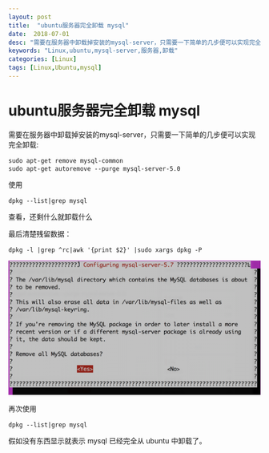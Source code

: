 ```yaml
---
layout: post
title:  "ubuntu服务器完全卸载 mysql"
date:  2018-07-01
desc: "需要在服务器中卸载掉安装的mysql-server，只需要一下简单的几步便可以实现完全卸载"
keywords: "Linux,ubuntu,mysql-server,服务器,卸载"
categories: [Linux]
tags: [Linux,Ubuntu,mysql]
---
```


# ubuntu服务器完全卸载 mysql

需要在服务器中卸载掉安装的mysql-server，只需要一下简单的几步便可以实现完全卸载:

```
sudo apt-get remove mysql-common
sudo apt-get autoremove --purge mysql-server-5.0 
```

使用

```
dpkg --list|grep mysql
```

查看，还剩什么就卸载什么

最后清楚残留数据：

```
dpkg -l |grep ^rc|awk '{print $2}' |sudo xargs dpkg -P
```
![mysql-install-1](/assets/images/2018-07/01_ubuntu_remove_mysql.png)

再次使用

```
dpkg --list|grep mysql
```

假如没有东西显示就表示 mysql 已经完全从 ubuntu 中卸载了。